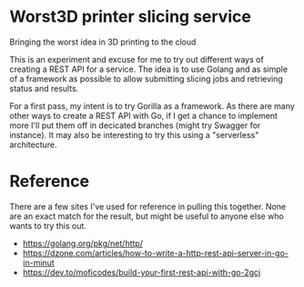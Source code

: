 # Worst3D printer slicing service

Bringing the worst idea in 3D printing to the cloud

This is an experiment and excuse for me to try out different ways of creating a REST API for a service.
The idea is to use Golang and as simple of a framework as possible to allow submitting slicing jobs and retrieving status and results.

For a first pass, my intent is to try Gorilla as a framework.  As there are many other ways to create a REST API with Go, if I get a chance to implement more I'll put them off in decicated branches (might try Swagger for instance).  It may also be interesting to try this using a "serverless" architecture.

# Reference
There are a few sites I've used for reference in pulling this together.  None are an exact match for the result, but might be useful to anyone else who wants to try this out.
- https://golang.org/pkg/net/http/
- https://dzone.com/articles/how-to-write-a-http-rest-api-server-in-go-in-minut
- https://dev.to/moficodes/build-your-first-rest-api-with-go-2gcj
